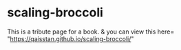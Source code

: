 # scaling-broccoli
This is a tribute page for a book. 
& you can view this here= "https://qaisstan.github.io/scaling-broccoli/"
